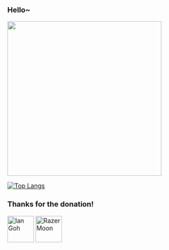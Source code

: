 ### Hello~

<img width="350" src="https://media.giphy.com/media/Ze1Gn2V62X0Q1IH1vS/giphy.gif">

[![Top Langs](https://github-readme-stats.vercel.app/api/top-langs/?username=darylhjd&layout=compact&theme=onedark&hide=jupyter%20notebook,makefile)](https://github.com/anuraghazra/github-readme-stats)

### Thanks for the donation!
<a title="Ian Goh" href="https://github.com/iangohy"><img src="https://avatars.githubusercontent.com/u/16506822?v=4" width="60" alt="Ian Goh"></a>
<a title="RazerMoon" href="https://github.com/RazerMoon"><img src="https://avatars.githubusercontent.com/u/33849459?v=4" width="60" alt="RazerMoon"></a>
